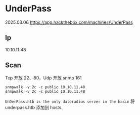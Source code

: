 # UnderPass

2025.03.06 https://app.hackthebox.com/machines/UnderPass

## Ip

10.10.11.48

## Scan

Tcp 开放 22、80，Udp 开放 snmp 161

```
snmpwalk -v 2c -c public 10.10.11.48
snmpwalk -v 2c -c public 10.10.11.48
```

`UnDerPass.htb is the only daloradius server in the basin` 将 underpass.htb 添加到 hosts
